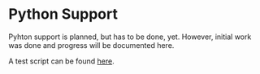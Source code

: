 # Python Support

Pyhton support is planned, but has to be done, yet. However, initial work was done and progress will be documented here.

A test script can be found [here](https://github.com/conradhuebler/SupraFit/raw/master/src/python/main.py).
